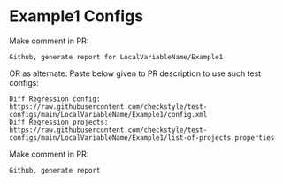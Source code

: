 # Example1 Configs
Make comment in PR:
```
Github, generate report for LocalVariableName/Example1
```
OR as alternate:
Paste below given to PR description to use such test configs:
```
Diff Regression config: https://raw.githubusercontent.com/checkstyle/test-configs/main/LocalVariableName/Example1/config.xml
Diff Regression projects: https://raw.githubusercontent.com/checkstyle/test-configs/main/LocalVariableName/Example1/list-of-projects.properties
```
Make comment in PR:
```
Github, generate report
```
